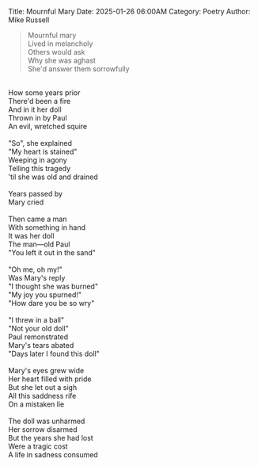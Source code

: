 Title: Mournful Mary
Date: 2025-01-26 06:00AM
Category: Poetry
Author: Mike Russell

> Mournful mary<br>
Lived in melancholy<br>
Others would ask<br>
Why she was aghast<br>
She'd answer them sorrowfully<br>
<br>
How some years prior<br>
There'd been a fire<br>
And in it her doll<br>
Thrown in by Paul<br>
An evil, wretched squire<br>
<br>
"So", she explained<br>
"My heart is stained"<br>
Weeping in agony<br>
Telling this tragedy<br>
'til she was old and drained<br>
<br>
Years passed by<br>
Mary cried<br>
<br>
Then came a man<br>
With something in hand<br>
It was her doll<br>
The man—old Paul<br>
"You left it out in the sand"<br>
<br>
"Oh me, oh my!"<br>
Was Mary's reply<br>
"I thought she was burned"<br>
"My joy you spurned!"<br>
"How dare you be so wry"<br>
<br>
"I threw in a ball"<br>
"Not your old doll"<br>
Paul remonstrated<br>
Mary's tears abated<br>
"Days later I found this doll"<br>
<br>
Mary's eyes grew wide<br>
Her heart filled with pride<br>
But she let out a sigh<br>
All this saddness rife<br>
On a mistaken lie<br>
<br>
The doll was unharmed<br>
Her sorrow disarmed<br>
But the years she had lost<br>
Were a tragic cost<br>
A life in sadness consumed<br>
